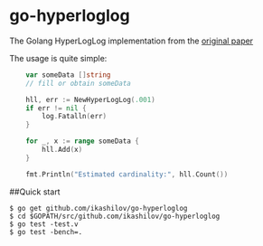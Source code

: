 # go-hyperloglog

The Golang HyperLogLog implementation from the [original paper](http://algo.inria.fr/flajolet/Publications/FlFuGaMe07.pdf)

The usage is quite simple:
```go
	var someData []string
	// fill or obtain someData

	hll, err := NewHyperLogLog(.001)
	if err != nil {
		log.Fatalln(err)
	}

	for _, x := range someData {
		hll.Add(x)
	}

	fmt.Println("Estimated cardinality:", hll.Count())
```

##Quick start
```
$ go get github.com/ikashilov/go-hyperloglog
$ cd $GOPATH/src/github.com/ikashilov/go-hyperloglog
$ go test -test.v
$ go test -bench=.
```